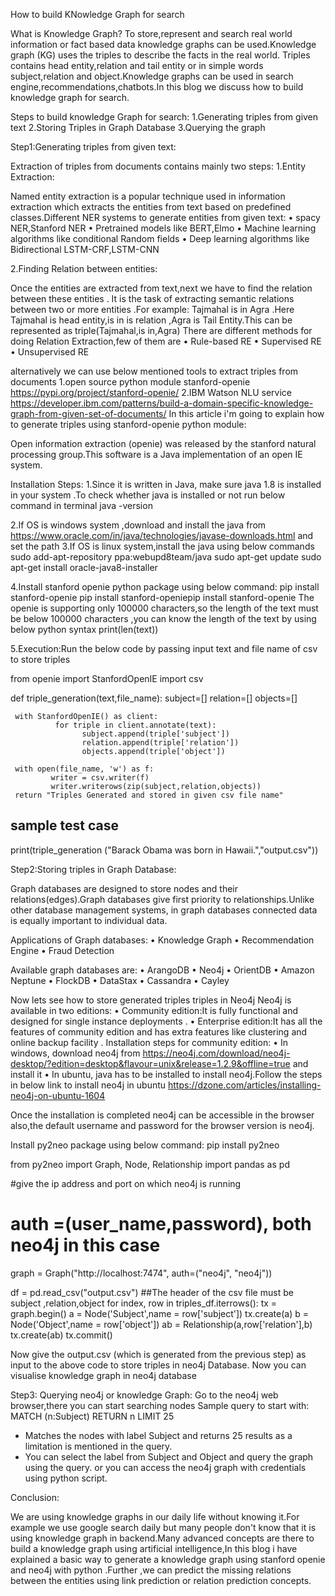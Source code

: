 How to build KNowledge Graph for search

What is Knowledge Graph?
To store,represent and search real world information  or fact based data knowledge graphs can be used.Knowledge graph (KG) uses the triples to describe the facts  in the real world. Triples contains  head entity,relation and tail entity or in simple words subject,relation and object.Knowledge graphs can be used in search engine,recommendations,chatbots.In this blog we discuss how to build knowledge graph for search.

Steps to build knowledge Graph for search:
1.Generating triples from given text
2.Storing Triples in Graph Database
3.Querying the graph 

Step1:Generating triples from given text:

Extraction of triples from documents contains mainly two steps:
1.Entity Extraction:

Named entity extraction is a popular technique used in information extraction which extracts the entities from text based on predefined classes.Different NER systems to generate entities from given text:
    • spacy NER,Stanford NER
    • Pretrained models like BERT,Elmo 
    • Machine learning algorithms like conditional Random fields
    • Deep learning algorithms like Bidirectional LSTM-CRF,LSTM-CNN

2.Finding Relation between entities:

Once the entities are extracted from text,next we have to find the relation between these entities . It is the task of extracting semantic  relations between two or more entities .For example: Tajmahal is in Agra .Here Tajmahal is head entity,is in is relation ,Agra is Tail Entity.This can be represented as triple(Tajmahal,is in,Agra)
There are different methods for doing Relation Extraction,few of them are
    • Rule-based RE
    • Supervised RE
    • Unsupervised RE




alternatively we can use below mentioned tools to extract triples from documents
1.open source python module stanford-openie https://pypi.org/project/stanford-openie/
2.IBM Watson NLU service https://developer.ibm.com/patterns/build-a-domain-specific-knowledge-graph-from-given-set-of-documents/
In this article i'm going to  explain how to generate triples using stanford-openie python module:

Open information extraction (openie) was released by the stanford natural processing group.This software is a Java implementation of an open IE system.

Installation Steps:
1.Since it is written in Java, make sure java 1.8 is installed in your system .To check whether java is installed or not run below command in terminal
java -version

2.If OS is windows system ,download and install the java from https://www.oracle.com/in/java/technologies/javase-downloads.html and set the path
3.If OS is linux system,install the java using below commands
sudo add-apt-repository ppa:webupd8team/java
sudo apt-get update
sudo apt-get install oracle-java8-installer

4.Install stanford openie python package using below command:
pip install stanford-openie
pip install stanford-openiepip install stanford-openie
The openie is supporting only 100000 characters,so the length of the text must be below 100000 characters ,you can know the length of the text by using below python syntax 
print(len(text))

5.Execution:Run the below code by passing input text and file name of csv to store triples

from openie import StanfordOpenIE
import csv

def triple_generation(text,file_name):
     subject=[]
     relation=[]
     objects=[]

     with StanfordOpenIE() as client:
              for triple in client.annotate(text):
                    subject.append(triple['subject'])
                    relation.append(triple['relation'])
                    objects.append(triple['object'])

     with open(file_name, 'w') as f:
             writer = csv.writer(f)
             writer.writerows(zip(subject,relation,objects))
     return "Triples Generated and stored in given csv file name"

## sample test case
print(triple_generation ("Barack Obama was born in Hawaii.","output.csv"))


Step2:Storing triples in Graph Database:

Graph databases are designed to store nodes and their relations(edges).Graph databases give first priority to relationships.Unlike other database management systems, in graph databases connected data is equally important to individual data.

Applications of Graph databases:
    • Knowledge Graph
    • Recommendation Engine
    • Fraud Detection

Available graph databases are:
    • ArangoDB
    • Neo4j
    • OrientDB
    • Amazon Neptune
    • FlockDB
    • DataStax
    • Cassandra
    • Cayley

Now lets see how to store generated triples triples in Neo4j
Neo4j is available in two editions:
    • Community edition:It is fully functional and designed for single instance deployments .
    • Enterprise edition:It has all the features of community edition and has extra features like clustering and online backup facility .
Installation steps for community edition:
    • In windows, download neo4j from https://neo4j.com/download/neo4j-desktop/?edition=desktop&flavour=unix&release=1.2.9&offline=true and install it
    • In ubuntu, java has to be installed to install neo4j.Follow the steps in below link to install neo4j in ubuntu  https://dzone.com/articles/installing-neo4j-on-ubuntu-1604
 
Once the installation is completed neo4j can be accessible in the browser also,the default username and password for the browser version is neo4j.

Install py2neo package using below command:
pip install py2neo

from py2neo import Graph, Node, Relationship
import pandas as pd

#give the ip address and port on which neo4j is running
# auth =(user_name,password), both neo4j in this case

graph = Graph("http://localhost:7474", auth=("neo4j", "neo4j"))

df = pd.read_csv("output.csv")
##The header of the csv file must be subject ,relation,object
for index, row in triples_df.iterrows():
     tx = graph.begin()
     a = Node('Subject',name = row['subject'])
     tx.create(a)
     b = Node('Object',name = row['object'])
     ab = Relationship(a,row['relation'],b)
     tx.create(ab)
     tx.commit()


Now give the output.csv (which is generated from the previous step) as input to the above code to store triples in neo4j Database.
Now you can visualise knowledge graph in neo4j database

Step3: Querying neo4j or knowledge Graph:
Go to the neo4j web browser,there you can start searching nodes
Sample query to start with:
MATCH (n:Subject) RETURN n LIMIT 25 
- Matches the nodes with label Subject and returns 25 results as a limitation is mentioned in the query.
- You can select the label from Subject and Object and query the graph using the query.
or you can access the neo4j graph with credentials using python script.


Conclusion:

We are using knowledge graphs in our daily life without knowing it.For example we use google search daily but many people don't know that it is using  knowledge graph in backend.Many advanced concepts are there to build a knowledge graph using artificial intelligence,In this blog i have explained a basic way to generate a knowledge graph using stanford openie and neo4j with python .Further ,we can predict the missing relations between the entities using link prediction or relation prediction concepts.



